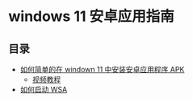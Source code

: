 # windows 11 安卓应用指南

## 目录

- [如何简单的在 windown 11 中安装安卓应用程序 APK](/docs/documents/How%20to%20simply%20install%20APK%20in%20Windows.md)
  -  [视频教程](https://www.bilibili.com/video/BV1br4y1i7i9)
- [如何启动 WSA](/docs/documents/How%20to%20start%20WSA.md)
